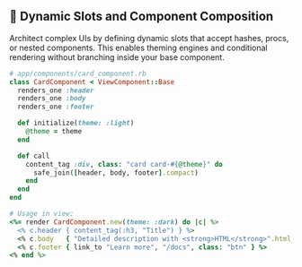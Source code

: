 ## 🎨 Dynamic Slots and Component Composition
Architect complex UIs by defining dynamic slots that accept hashes, procs, or nested components. This enables theming engines and conditional rendering without branching inside your base component.

```ruby
# app/components/card_component.rb
class CardComponent < ViewComponent::Base
  renders_one :header
  renders_one :body
  renders_one :footer

  def initialize(theme: :light)
    @theme = theme
  end

  def call
    content_tag :div, class: "card card-#{@theme}" do
      safe_join([header, body, footer].compact)
    end
  end
end

# Usage in view:
<%= render CardComponent.new(theme: :dark) do |c| %>
  <% c.header { content_tag(:h3, "Title") } %>
  <% c.body   { "Detailed description with <strong>HTML</strong>".html_safe } %>
  <% c.footer { link_to "Learn more", "/docs", class: "btn" } %>
<% end %>
```